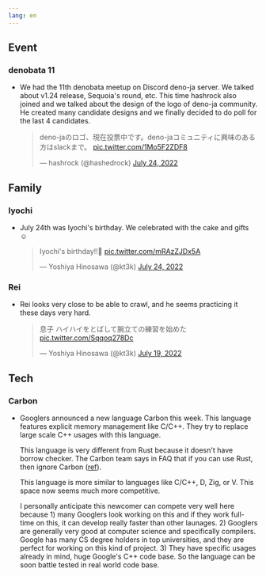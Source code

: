 ```yaml
---
lang: en
---
```


## Event

### denobata 11

- We had the 11th denobata meetup on Discord deno-ja server. We talked about v1.24 release, Sequoia's round, etc. This time hashrock also joined and we talked about the design of the logo of deno-ja community. He created many candidate designs and we finally decided to do poll for the last 4 candidates.

  <blockquote class="twitter-tweet"><p lang="ja" dir="ltr">deno-jaのロゴ、現在投票中です。deno-jaコミュニティに興味のある方はslackまで。 <a href="https://t.co/1Mo5F2ZDF8">pic.twitter.com/1Mo5F2ZDF8</a></p>&mdash; hashrock (@hashedrock) <a href="https://twitter.com/hashedrock/status/1551103465715146753?ref_src=twsrc%5Etfw">July 24, 2022</a></blockquote> <script async src="https://platform.twitter.com/widgets.js" charset="utf-8"></script>

## Family

### Iyochi

- July 24th was Iyochi's birthday. We celebrated with the cake and gifts ☺️

  <blockquote class="twitter-tweet"><p lang="in" dir="ltr">Iyochi&#39;s birthday!!🎂 <a href="https://t.co/mRAzZJDx5A">pic.twitter.com/mRAzZJDx5A</a></p>&mdash; Yoshiya Hinosawa (@kt3k) <a href="https://twitter.com/kt3k/status/1551090801144303617?ref_src=twsrc%5Etfw">July 24, 2022</a></blockquote> <script async src="https://platform.twitter.com/widgets.js" charset="utf-8"></script>

### Rei

- Rei looks very close to be able to crawl, and he seems practicing it these days very hard.

  <blockquote class="twitter-tweet"><p lang="ja" dir="ltr">息子 ハイハイをとばして腕立ての練習を始めた <a href="https://t.co/Sqqoq278Dc">pic.twitter.com/Sqqoq278Dc</a></p>&mdash; Yoshiya Hinosawa (@kt3k) <a href="https://twitter.com/kt3k/status/1549418711505055745?ref_src=twsrc%5Etfw">July 19, 2022</a></blockquote> <script async src="https://platform.twitter.com/widgets.js" charset="utf-8"></script>

## Tech

### Carbon

- Googlers announced a new language Carbon this week. This language features explicit memory management like C/C++. They try to replace large scale C++ usages with this language.

  This language is very different from Rust because it doesn't have borrow checker. The Carbon team says in FAQ that if you can use Rust, then ignore Carbon ([ref](https://github.com/carbon-language/carbon-lang/blob/trunk/docs/project/faq.md#if-you-can-use-rust-ignore-carbon)).

  This language is more similar to languages like C/C++, D, Zig, or V. This space now seems much more competitive.

  I personally anticipate this newcomer can compete very well here because 1) many Googlers look working on this and if they work full-time on this, it can develop really faster than other launages. 2) Googlers are generally very good at computer science and specifically compilers. Google has many CS degree holders in top universities, and they are perfect for working on this kind of project. 3) They have specific usages already in mind, huge Google's C++ code base. So the language can be soon battle tested in real world code base.
